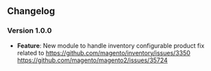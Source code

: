 ## Changelog

### Version 1.0.0
- **Feature**: New module to handle inventory configurable product fix related to
  https://github.com/magento/inventory/issues/3350
  https://github.com/magento/magento2/issues/35724
